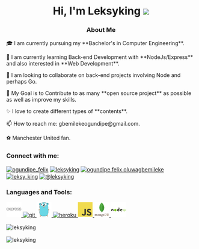 <h1 align="center">Hi, I'm Leksyking <img src="https://github.com/TheDudeThatCode/TheDudeThatCode/blob/master/Assets/Hi.gif" width="29px"></h1>
<h3 align="center">About Me</h3>
    <p> 🎓 I am currently pursuing my **Bachelor's in Computer Engineering**.</p>
    <p> 🌱 I am currently learning Back-end Development with **NodeJs/Express** and also interested in **Web Development**.</p>
    <p> 💞️ I am looking to collaborate on back-end projects involving Node and perhaps Go.</p>
    <p> 🎯 My Goal is to Contribute to as many **open source project** as possible as well as improve my skills.</p>
    <p>✨ I love to create different types of **contents**.</p>
    <p>📫 How to reach me: gbemilekeogundipe@gmail.com.  </p>
    <p>⚽ Manchester United fan.

<h3 align="left">Connect with me:</h3>
<p align="left">
<a href="https://twitter.com/ogundipe_felix" target="blank"><img align="center" src="https://raw.githubusercontent.com/rahuldkjain/github-profile-readme-generator/master/src/images/icons/Social/twitter.svg" alt="ogundipe_felix" height="30" width="40" /></a>
<a href="https://stackoverflow.com/users/16736456" target="blank"><img align="center" src="https://raw.githubusercontent.com/rahuldkjain/github-profile-readme-generator/master/src/images/icons/Social/stack-overflow.svg" alt="leksyking" height="30" width="40" /></a>
<a href="https://fb.com/felix oluwagbemileke ogundipe" target="blank"><img align="center" src="https://raw.githubusercontent.com/rahuldkjain/github-profile-readme-generator/master/src/images/icons/Social/facebook.svg" alt="ogundipe felix oluwagbemileke" height="30" width="40" /></a>
<a href="https://instagram.com/leksy_king" target="blank"><img align="center" src="https://raw.githubusercontent.com/rahuldkjain/github-profile-readme-generator/master/src/images/icons/Social/instagram.svg" alt="leksy_king" height="30" width="40" /></a>
<a href="https://hashnode.com/@leksyking" target="blank"><img align="center" src="https://raw.githubusercontent.com/rahuldkjain/github-profile-readme-generator/master/src/images/icons/Social/hashnode.svg" alt="@leksyking" height="30" width="40" /></a>
</p>

<h3 align="left">Languages and Tools:</h3>
<p align="left"> <a href="https://expressjs.com" target="_blank" rel="noreferrer"> <img src="https://raw.githubusercontent.com/devicons/devicon/master/icons/express/express-original-wordmark.svg" alt="express" width="40" height="40"/> </a> <a href="https://git-scm.com/" target="_blank" rel="noreferrer"> <img src="https://www.vectorlogo.zone/logos/git-scm/git-scm-icon.svg" alt="git" width="40" height="40"/> </a> <a href="https://golang.org" target="_blank" rel="noreferrer"> <img src="https://raw.githubusercontent.com/devicons/devicon/master/icons/go/go-original.svg" alt="go" width="40" height="40"/> </a> <a href="https://heroku.com" target="_blank" rel="noreferrer"> <img src="https://www.vectorlogo.zone/logos/heroku/heroku-icon.svg" alt="heroku" width="40" height="40"/> </a> <a href="https://developer.mozilla.org/en-US/docs/Web/JavaScript" target="_blank" rel="noreferrer"> <img src="https://raw.githubusercontent.com/devicons/devicon/master/icons/javascript/javascript-original.svg" alt="javascript" width="40" height="40"/> </a> <a href="https://www.mongodb.com/" target="_blank" rel="noreferrer"> <img src="https://raw.githubusercontent.com/devicons/devicon/master/icons/mongodb/mongodb-original-wordmark.svg" alt="mongodb" width="40" height="40"/> </a> <a href="https://nodejs.org" target="_blank" rel="noreferrer"> <img src="https://raw.githubusercontent.com/devicons/devicon/master/icons/nodejs/nodejs-original-wordmark.svg" alt="nodejs" width="40" height="40"/> </a> </p>

<p><img align="center" src="https://github-readme-stats.vercel.app/api/top-langs?username=leksyking&show_icons=true&locale=en&layout=compact" alt="leksyking" /></p>

<p><img align="center" src="https://github-readme-streak-stats.herokuapp.com/?user=leksyking&" alt="leksyking" /></p>



<!---
leksyking/leksyking is a ✨ special ✨ repository because its `README.md` (this file) appears on your GitHub profile.
You can click the Preview link to take a look at your changes.
--->
